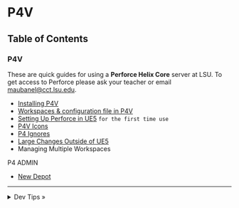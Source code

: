 # P4V

## Table of Contents

### P4V

These are quick guides for using a **Perforce Helix Core** server at LSU. To get access to Perforce please ask your teacher or email [maubanel@cct.lsu.edu](mailto:maubanel@cct.lsu.edu).

* [Installing P4V](installing/README.md#user-content-installing-p4v)
* [Workspaces & configuration file in P4V](workspaces/README.md#user-content-workspaces-in-p4v)
* [Setting Up Perforce in UE5](ue5/README.md#user-content-setting-up-perforce-in-ue5) `for the first time use` 
* [P4V Icons](icons/README.md#user-content-p4v-icons)
* [P4 Ignores](ignore/README.md#user-content-p4-ignore)
* [Large Changes Outside of UE5](large-changes/README.md#user-content-large-changes-outside-of-ue5)
* Managing Multiple Workspaces 

P4 ADMIN
* [New Depot](newdepot/README.md#user-content-installing-p4v#user-content-p4-new-depot)

---

<details>
  <summary>Dev Tips &raquo;</summary>

  make git m="add commit message"
</details>


